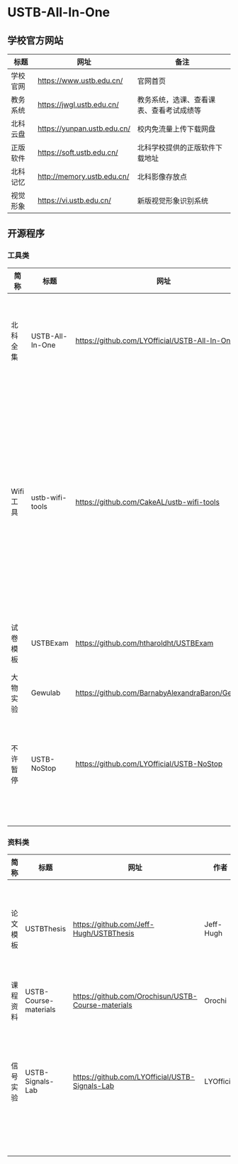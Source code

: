 # USTB-All-In-One

## 学校官方网站

| 标题     | 网址                        | 备注                                     |
| -------- | --------------------------- | ---------------------------------------- |
| 学校官网 | https://www.ustb.edu.cn/    | 官网首页                                 |
| 教务系统 | https://jwgl.ustb.edu.cn/   | 教务系统，选课、查看课表、查看考试成绩等 |
| 北科云盘 | https://yunpan.ustb.edu.cn/ | 校内免流量上传下载网盘                   |
| 正版软件 | https://soft.ustb.edu.cn/   | 北科学校提供的正版软件下载地址           |
| 北科记忆 | http://memory.ustb.edu.cn/  | 北科影像存放点                           |
| 视觉形象 | https://vi.ustb.edu.cn/     | 新版视觉形象识别系统                     |

## 开源程序

### 工具类

| 简称      | 标题            | 网址                                             | 作者                  | 备注                                                         |
| --------- | --------------- | ------------------------------------------------ | --------------------- | ------------------------------------------------------------ |
| 北科全集  | USTB-All-In-One | https://github.com/LYOfficial/USTB-All-In-One    | LYOfficial            | USTB 在 Github 上的常用开源工具及资料网站统计大全            |
| Wifi 工具 | ustb-wifi-tools | https://github.com/CakeAL/ustb-wifi-tools        | CakeAL                | USTB Wifi Tools 贝壳校园网实用工具，旨在可以让大家更方便的获取USTB校园网每日使用情况，查询流量，解绑MAC地址等。 |
| 试卷模板  | USTBExam        | https://github.com/htharoldht/USTBExam           | htharoldht            | 北京科技大学试卷 LaTeX 模板                                  |
| 大物实验  | Gewulab         | https://github.com/BarnabyAlexandraBaron/Gewulab | BarnabyAlexandraBaron | 大物实验数字计算脚本                                         |
| 不许暂停  | USTB-NoStop     | https://github.com/LYOfficial/USTB-NoStop        | LYOfficial            | USTB 某视频播放网站反复弹窗导致视频播放异常的解决方案        |
|           |                 |                                                  |                       |                                                              |
|           |                 |                                                  |                       |                                                              |
|           |                 |                                                  |                       |                                                              |
|           |                 |                                                  |                       |                                                              |
|           |                 |                                                  |                       |                                                              |



### 资料类

| 简称     | 标题                  | 网址                                               | 作者       | 备注                                                         |
| -------- | --------------------- | -------------------------------------------------- | ---------- | ------------------------------------------------------------ |
| 论文模板 | USTBThesis            | https://github.com/Jeff-Hugh/USTBThesis            | Jeff-Hugh  | 北京科技大学硕士（博士）毕业设计论文Tex模板                  |
| 课程资料 | USTB-Course-materials | https://github.com/Orochisun/USTB-Course-materials | Orochi     | 北科课程资料，保及格                                         |
| 信号实验 | USTB-Signals-Lab      | https://github.com/LYOfficial/USTB-Signals-Lab     | LYOfficial | USTB 自动化学院《信号与系统分析实验》指导与理论图像Python模拟 |
|          |                       |                                                    |            |                                                              |
|          |                       |                                                    |            |                                                              |
|          |                       |                                                    |            |                                                              |
|          |                       |                                                    |            |                                                              |
|          |                       |                                                    |            |                                                              |
|          |                       |                                                    |            |                                                              |

